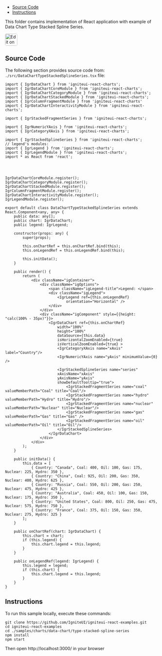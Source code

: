 <!-- NOTE: do not change this file because it will be auto re-generated from template file: -->
<!-- https://github.com/IgniteUI/igniteui-react-examples/tree/master/sample-template-files/ReadMe.md -->

<!-- ## Table of Contents -->
<!-- - [Sample Preview](#Sample-Preview) -->
- [Source Code](#Source-Code)
- [Instructions](#Instructions)

This folder contains implementation of React application with example of Data Chart Type Stacked Spline Series.
<!-- in the Data Chart component -->
<!-- [Data Chart](https://infragistics.com/Reactsite/components/data-chart.html) -->

<html lang="en" xmlns="http://www.w3.org/1999/xhtml">
    <body>
        <a target="_blank" href="https://codesandbox.io/s/github/IgniteUI/igniteui-react-examples/tree/master/samples/charts/data-chart/type-stacked-spline-series?fontsize=14&hidenavigation=1&theme=dark&view=preview&file=/src/DataChartTypeStackedSplineSeries.tsx" rel="noopener noreferrer">
            <img height="40px" style="border-radius: 0.25rem" alt="Edit on CodeSandbox" src="https://static.infragistics.com/xplatform/images/sandbox/code.png"/>
        </a>
        <!-- <a target="_blank"
href="https://codesandbox.io/s/github/IgniteUI/igniteui-react-examples/tree/master/samples/maps/geo-map/binding-csv-points?fontsize=14&hidenavigation=1&theme=dark&view=preview">
            <img alt="Edit Sample" src="https://codesandbox.io/static/img/play-codesandbox.svg"/>
        </a> -->
        <!-- <a target="_blank" style="margin-left: 0.5rem"
href="https://codesandbox.io/embed/github/IgniteUI/igniteui-react-examples/tree/master/samples/charts/data-chart/type-stacked-spline-series?fontsize=14&hidenavigation=1&theme=dark&view=preview&file=/src/DataChartTypeStackedSplineSeries.tsx">
            <img height="40px" style="border-radius: 5px" alt="View on CodeSandbox" src="https://static.infragistics.com/xplatform/images/sandbox/view.png"/>
        </a> -->
        <!-- <a target="_blank"
href="https://codesandbox.io/embed/github/IgniteUI/igniteui-react-examples/tree/master/samples/maps/geo-map/binding-csv-points?fontsize=14&hidenavigation=1&theme=dark&view=preview">
            <img alt="View on CodeSandbox" src="https://static.infragistics.com/xplatform/images/sandbox/view.png"/>
        </a>
https://codesandbox.io/embed/react-treemap-overview-rtb45
https://codesandbox.io/static/img/play-codesandbox.svg
https://codesandbox.io/embed/react-treemap-overview-rtb45?view=browser -->
    </body>
</html>

<!-- ## Sample Preview -->

<!-- <iframe
  src="https://codesandbox.io/embed/github/IgniteUI/igniteui-react-examples/tree/master/samples/charts/data-chart/type-stacked-spline-series?fontsize=14&hidenavigation=1&theme=dark&view=preview&file=/src/DataChartTypeStackedSplineSeries.tsx"
  style="width:100%; height:400px; border:0; border-radius: 4px; overflow:hidden;"
  allow="accelerometer; ambient-light-sensor; camera; encrypted-media; geolocation; gyroscope; hid; microphone; midi; payment; usb; vr"
  sandbox="allow-forms allow-modals allow-popups allow-presentation allow-same-origin allow-scripts"
></iframe> -->

## Source Code

The following section provides source code from:
`./src/DataChartTypeStackedSplineSeries.tsx` file:

```tsx
import { IgrDataChart } from 'igniteui-react-charts';
import { IgrDataChartCoreModule } from 'igniteui-react-charts';
import { IgrDataChartCategoryModule } from 'igniteui-react-charts';
import { IgrDataChartStackedModule } from 'igniteui-react-charts';
import { IgrColumnFragmentModule } from 'igniteui-react-charts'
import { IgrDataChartInteractivityModule } from 'igniteui-react-charts';

import { IgrStackedFragmentSeries } from 'igniteui-react-charts';

import { IgrNumericYAxis } from 'igniteui-react-charts';
import { IgrCategoryXAxis } from 'igniteui-react-charts';

import { IgrStackedSplineSeries } from 'igniteui-react-charts';
// legend's modules:
import { IgrLegend } from 'igniteui-react-charts';
import { IgrLegendModule } from 'igniteui-react-charts';
import * as React from 'react';




IgrDataChartCoreModule.register();
IgrDataChartCategoryModule.register();
IgrDataChartStackedModule.register();
IgrColumnFragmentModule.register();
IgrDataChartInteractivityModule.register();
IgrLegendModule.register();

export default class DataChartTypeStackedSplineSeries extends React.Component<any, any> {
    public data: any[];
    public chart: IgrDataChart;
    public legend: IgrLegend;

    constructor(props: any) {
        super(props);

        this.onChartRef = this.onChartRef.bind(this);
        this.onLegendRef = this.onLegendRef.bind(this);

        this.initData();
    }

    public render() {
        return (
            <div className="igContainer">
                <div className="igOptions">
                    <span className="igLegend-title">Legend: </span>
                    <div className="igLegend">
                        <IgrLegend ref={this.onLegendRef}
                            orientation="Horizontal" />
                    </div>
                </div>
                <div className="igComponent" style={{height: "calc(100% - 35px)"}}>
                    <IgrDataChart ref={this.onChartRef}
                        width="100%"
                        height="100%"
                        dataSource={this.data}
                        isHorizontalZoomEnabled={true}
                        isVerticalZoomEnabled={true} >
                        <IgrCategoryXAxis name="xAxis" label="Country"/>
                        <IgrNumericYAxis name="yAxis" minimumValue={0} />

                        <IgrStackedSplineSeries name="series"
                        xAxisName="xAxis"
                        yAxisName="yAxis"
                        showDefaultTooltip="true">
                            <IgrStackedFragmentSeries name="coal" valueMemberPath="Coal" title="Coal"/>
                            <IgrStackedFragmentSeries name="hydro" valueMemberPath="Hydro" title="Hydro"/>
                            <IgrStackedFragmentSeries name="nuclear" valueMemberPath="Nuclear" title="Nuclear"/>
                            <IgrStackedFragmentSeries name="gas" valueMemberPath="Gas" title="Gas" />
                            <IgrStackedFragmentSeries name="oil" valueMemberPath="Oil" title="Oil"/>
                        </IgrStackedSplineSeries>
                    </IgrDataChart>
                </div>
            </div>
        );
    }

    public initData() {
        this.data = [
            { Country: "Canada", Coal: 400, Oil: 100, Gas: 175, Nuclear: 225, Hydro: 350 },
            { Country: "China", Coal: 925, Oil: 200, Gas: 350, Nuclear: 400, Hydro: 625 },
            { Country: "Russia", Coal: 550, Oil: 200, Gas: 250, Nuclear: 475, Hydro: 425 },
            { Country: "Australia", Coal: 450, Oil: 100, Gas: 150, Nuclear: 175, Hydro: 350 },
            { Country: "United States", Coal: 800, Oil: 250, Gas: 475, Nuclear: 575, Hydro: 750 },
            { Country: "France", Coal: 375, Oil: 150, Gas: 350, Nuclear: 275, Hydro: 325 }
        ];
    }

    public onChartRef(chart: IgrDataChart) {
        this.chart = chart;
        if (this.legend) {
            this.chart.legend = this.legend;
        }
    }

    public onLegendRef(legend: IgrLegend) {
        this.legend = legend;
        if (this.chart) {
            this.chart.legend = this.legend;
        }
    }
}

```

## Instructions
To run this sample locally, execute these commands:

```
git clone https://github.com/IgniteUI/igniteui-react-examples.git
cd igniteui-react-examples
cd ./samples/charts/data-chart/type-stacked-spline-series
npm install
npm start

```

Then open http://localhost:3000/ in your browser

